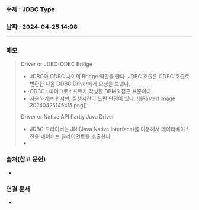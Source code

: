 ### 주제 :  JDBC Type

### 날짜 : 2024-04-25 14:08
----
### 메모
> Driver or JDBC-ODBC Bridge
> 	- JDBC와 ODBC 사이의 Bridge 역할을 한다. JDBC 호출은 ODBC 호출로 변환한 다음 ODBC Driver에게 요청을 보낸다.
> 	- ODBC : 마이크로소프트가 작성한 DBMS 접근 표준이다.
> 	- 사용하기는 쉽지만, 실행시간이 느린 단점이 있다.
> 	![[Pasted image 20240425145415.png]]
> 
> Driver or Native API Partly Java Driver
> 	- JDBC 드라이버는 JNI(Java Native Interface)를 이용해서 데이터베이스 전용 네이티브 클라이언트를 호출한다.
> 	- 

### 출처(참고 문헌)
-

### 연결 문서
-

